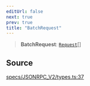 ```yaml
---
editUrl: false
next: true
prev: true
title: "BatchRequest"
---
```


> **BatchRequest**: [`Request`](../interfaces/Request.md)[]

## Source

[specs/JSONRPC\_V2/types.ts:37](https://github.com/chord-ts/rpc/blob/0637e5c/src/specs/JSONRPC_V2/types.ts#L37)
